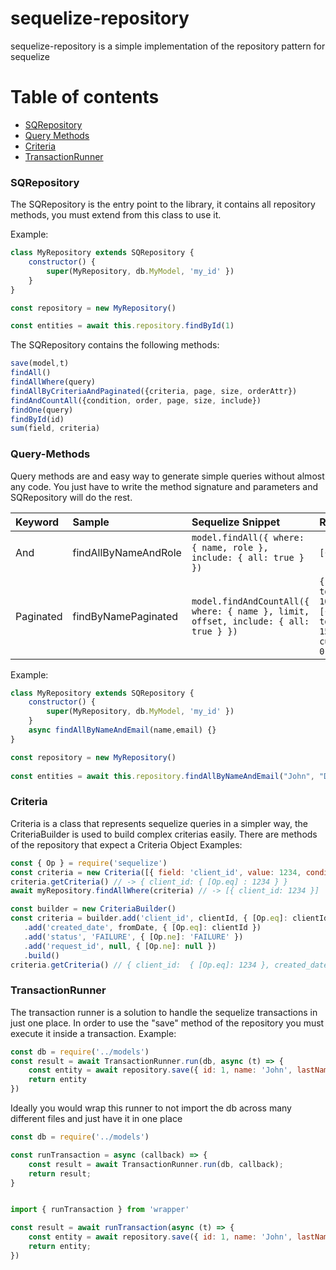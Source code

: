 # sequelize-repository
sequelize-repository is a simple implementation of the repository pattern for sequelize

# Table of contents
- [SQRepository](#SQRepository)
- [Query Methods](#Query-Methods)
- [Criteria](#Criteria)
- [TransactionRunner](#TransactionRunner)



### SQRepository
The SQRepository is the entry point to the library, it contains all repository methods, you must extend from this class to use it.

Example: 
```javascript
class MyRepository extends SQRepository {
    constructor() {
        super(MyRepository, db.MyModel, 'my_id' })
    }
}

const repository = new MyRepository()

const entities = await this.repository.findById(1)
```
The SQRepository contains the following methods:
```javascript
save(model,t)
findAll()
findAllWhere(query)
findAllByCriteriaAndPaginated({criteria, page, size, orderAttr})
findAndCountAll({condition, order, page, size, include})
findOne(query)
findById(id)
sum(field, criteria)
```

### Query-Methods
Query methods are and easy way to generate simple queries without almost any code. You just have to write the method signature and parameters and SQRepository will do the rest.


| Keyword     | Sample              | Sequelize Snippet                                                                  | Returns
| :---        | :---                |:---                                                                                |:----
| And         | findAllByNameAndRole|`model.findAll({ where: { name, role }, include: { all: true } })`                  | ```[{entity}]```
| Paginated   | findByNamePaginated |`model.findAndCountAll({ where: { name }, limit, offset, include: { all: true } })` | ```{ totalItems: 10, rows: [{entity}], totalPages: 15, currentPage: 0 }```

Example:
```javascript
class MyRepository extends SQRepository {
    constructor() {
        super(MyRepository, db.MyModel, 'my_id' })
    }
    async findAllByNameAndEmail(name,email) {}
}

const repository = new MyRepository()
    
const entities = await this.repository.findAllByNameAndEmail("John", "Doe")
```

### Criteria
Criteria is a class that represents sequelize queries in a simpler way, the CriteriaBuilder is used to build complex criterias easily. There are methods of the repository that expect a Criteria Object
Examples:
```javascript
const { Op } = require('sequelize')
const criteria = new Criteria([{ field: 'client_id', value: 1234, condition: { [Op.eq]: 1234 }])
criteria.getCriteria() // -> { client_id: { [Op.eq] : 1234 } }
await myRepository.findAllWhere(criteria) // -> [{ client_id: 1234 }]
```
```javascript
const builder = new CriteriaBuilder()
const criteria = builder.add('client_id', clientId, { [Op.eq]: clientId })
   .add('created_date', fromDate, { [Op.eq]: clientId })
   .add('status', 'FAILURE', { [Op.ne]: 'FAILURE' })
   .add('request_id', null, { [Op.ne]: null })
   .build()
criteria.getCriteria() // { client_id:  { [Op.eq]: 1234 }, created_date: { [Op.eq]: 10/10/2021 } ...}
```
### TransactionRunner
The transaction runner is a solution to handle the sequelize transactions in just one place.
In order to use the "save" method of the repository you must execute it inside a transaction.
Example:
```javascript
const db = require('../models')
const result = await TransactionRunner.run(db, async (t) => {
    const entity = await repository.save({ id: 1, name: 'John', lastName: 'Doe' }, t)
    return entity
})
```
Ideally you would wrap this runner to not import the db across many different files and just have it in one place
```javascript
const db = require('../models')

const runTransaction = async (callback) => {
    const result = await TransactionRunner.run(db, callback);
    return result;
} 

```

```javascript

import { runTransaction } from 'wrapper'

const result = await runTransaction(async (t) => {
    const entity = await repository.save({ id: 1, name: 'John', lastName: 'Doe' }, t)
    return entity;
})
```
